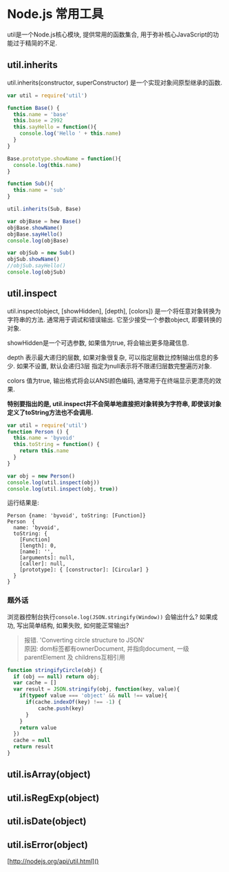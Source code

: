 # Node.js 常用工具

util是一个Node.js核心模块, 提供常用的函数集合, 用于弥补核心JavaScript的功能过于精简的不足.

## util.inherits

util.inherits(constructor, superConstructor) 是一个实现对象间原型继承的函数.

```js
var util = require('util')

function Base() {
  this.name = 'base'
  this.base = 2992
  this.sayHello = function(){
    console.log('Hello ' + this.name)
  }
}

Base.prototype.showName = function(){
  console.log(this.name)
}

function Sub(){
  this.name = 'sub'
}

util.inherits(Sub, Base)

var objBase = hew Base()
objBase.showName()
objBase.sayHello()
console.log(objBase)

var objSub = new Sub()
objSub.showName()
//objSub.sayHello()
console.log(objSub)
```

## util.inspect

util.inspect(object, [showHidden], [depth], [colors]) 是一个将任意对象转换为字符串的方法. 通常用于调试和错误输出. 它至少接受一个参数object, 即要转换的对象.

showHidden是一个可选参数, 如果值为true, 将会输出更多隐藏信息.

depth 表示最大递归的层数, 如果对象很复杂, 可以指定层数比控制输出信息的多少. 如果不设置, 默认会递归3层 指定为null表示将不限递归层数完整遍历对象.

colors 值为true, 输出格式将会以ANSI颜色编码, 通常用于在终端显示更漂亮的效果.

**特别要指出的是, util.inspect并不会简单地直接把对象转换为字符串, 即使该对象定义了toString方法也不会调用.**

```js
var util = require('util')
function Person () {
  this.name = 'byvoid'
  this.toString = function() {
    return this.name
  }
}

var obj = new Person()
console.log(util.inspect(obj))
console.log(util.inspect(obj, true))
```

运行结果是:

```
Person {name: 'byvoid', toString: [Function]}
Person  {
  name: 'byvoid',
  toString: {
    [Function]
    [length]: 0,
    [name]: '',
    [arguments]: null,
    [caller]: null,
    [prototype]: { [constructor]: [Circular] }
  }
}
```

### 题外话

浏览器控制台执行`console.log(JSON.stringify(Window))` 会输出什么? 如果成功, 写出简单结构, 如果失败, 如何能正常输出?

> 报错. 'Converting circle structure to JSON'  
> 原因: dom标签都有ownerDocument, 并指向document, 一级 parentElement 及 childrens互相引用

```js
function stringifyCircle(obj) {
  if (obj == null) return obj;
  var cache = []
  var result = JSON.stringify(obj, function(key, value){
    if(typeof value === 'object' && null !== value){
      if(cache.indexOf(key) !== -1) {
          cache.push(key)
      }
    }
    return value
  })
  cache = null
  return result
}

```

## util.isArray(object)

## util.isRegExp(object)

## util.isDate(object)

## util.isError(object)

[http://nodejs.org/api/util.html]()
